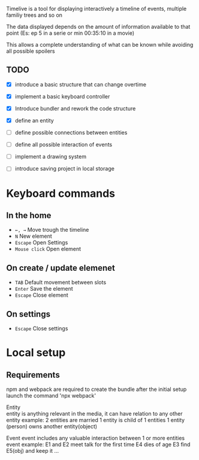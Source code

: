 Timelive is a tool for displaying interactively a timeline of events, multiple familiy trees and so on

The data displayed depends on the amount of information available to that point (Es: ep 5 in a serie or min 00:35:10 in a movie)

This allows a complete understanding of what can be known while avoiding all possible spoilers



## TODO
- [x] introduce a basic structure that can change overtime
- [x] implement a basic keyboard controller
- [x] Introduce bundler and rework the code structure
- [x] define an entity
- [ ] define possible connections between entities
- [ ] define all possible interaction of events
- [ ] implement a drawing system
- [ ] introduce saving project in local storage


# Keyboard commands
## In the home
- ```←, →``` Move trough the timeline
- ```N``` New element
- ```Escape``` Open Settings
- ```Mouse click``` Open element

## On create / update elemenet
- ```TAB``` Default movement between slots
- ```Enter``` Save the element
- ```Escape``` Close element

## On settings
- ```Escape``` Close settings


# Local setup
## Requirements
npm and webpack are required to create the bundle
after the initial setup launch the command  'npx webpack'



Entity  
entity is anything relevant in the media, it can have relation to any other entity example:
2 entities are married
1 entity is child of 1 entities
1 entity (person) owns another entity(object)



Event
event includes any valuable interaction between 1 or more entities
event example:
E1 and E2 meet talk for the first time
E4 dies of age
E3 find E5(obj) and keep it
...




















<!-- 

MENU is a component that allows interactions with projects, like:
- open existing projects
- create a new one
- directly displays a configured project in view mode

SETTINGS is a component that allow interaction with an existing and open project, like:
- changing it's parameters
- saving
- exiting to menu

 -->